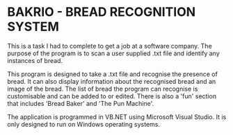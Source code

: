# BAKRIO - BREAD RECOGNITION SYSTEM
This is a task I had to complete to get a job at a software company. The purpose of the program is to scan a user supplied .txt file and identify any instances of bread.

This program is designed to take a .txt file and recognise the presence of bread.
It can also display information about the recognised bread and an image of the bread.
The list of bread the program can recognise is customisable and can be added to or edited.
There is also a 'fun' section that includes 'Bread Baker' and 'The Pun Machine'.

The application is programmed in VB.NET using Microsoft Visual Studio. It is only designed to run on Windows operating systems.

